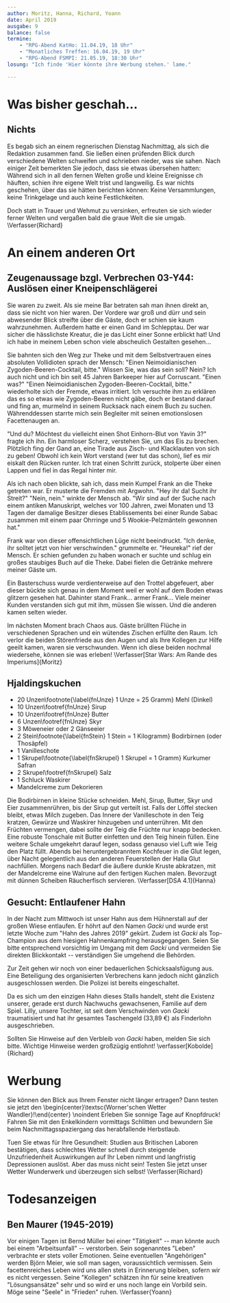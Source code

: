```yaml
---
author: Moritz, Hanna, Richard, Yoann
date: April 2019
ausgabe: 9
balance: false
termine:
    - "RPG-Abend KatHo: 11.04.19, 18 Uhr"
    - "Monatliches Treffen: 16.04.19, 19 Uhr"
    - "RPG-Abend FSMPI: 21.05.19, 18:30 Uhr"
losung: "Ich finde 'Hier könnte ihre Werbung stehen.' lame."

---
```


# Was bisher geschah...

## Nichts
Es begab sich an einem regnerischen Dienstag Nachmittag, als sich die Redaktion zusammen fand.
Sie ließen einen prüfenden Blick durch verschiedene Welten schweifen und schrieben nieder, was sie sahen.
Nach einiger Zeit bemerkten Sie jedoch, dass sie etwas übersehen hatten: Während sich in all den fernen Welten große und kleine Ereignisse ch häuften, schien ihre eigene Welt trist und langweilig.
Es war nichts geschehen, über das sie hätten berichten können: Keine Versammlungen, keine Trinkgelage und auch keine Festlichkeiten.

Doch statt in Trauer und Wehmut zu versinken, erfreuten sie sich wieder ferner Welten und vergaßen bald die graue Welt die sie umgab.
\Verfasser{Richard}

# An einem anderen Ort

## Zeugenaussage bzgl. Verbrechen 03-Y44: Auslösen einer Kneipenschlägerei
Sie waren zu zweit. Als sie meine Bar betraten sah man ihnen direkt an, dass sie nicht von hier waren. Der Vordere war groß und dürr und sein abwesender Blick streifte über die Gäste, doch er schien sie kaum wahrzunehmen. Außerdem hatte er einen Gand im Schlepptau. Der war sicher die hässlichste Kreatur, die je das Licht einer Sonne erblickt hat! Und ich habe in meinem Leben schon viele abscheulich Gestalten gesehen...

Sie bahnten sich den Weg zur Theke und mit dem Selbstvertrauen eines absoluten Vollidioten sprach der Mensch: "Einen Neimoidianischen Zygoden-Beeren-Cocktail, bitte." Wissen Sie, was das sein soll? Nein? Ich auch nicht und ich bin seit 45 Jahren Barkeeper hier auf Corruscant. "Einen was?" "Einen Neimoidianischen Zygoden-Beeren-Cocktail, bitte." wiederholte sich der Fremde, etwas irritiert. Ich versuchte ihm zu erklären das es so etwas wie Zygoden-Beeren nicht gäbe, doch er bestand darauf und fing an, murmelnd in seinem Rucksack nach einem Buch zu suchen. Währenddessen starrte mich sein Begleiter mit seinen emotionslosen Facettenaugen an.

"Und du? Möchtest du vielleicht einen Shot Einhorn-Blut von Yavin 3?" fragte ich ihn. Ein harmloser Scherz, verstehen Sie, um das Eis zu brechen. Plötzlich fing der Gand an, eine Tirade aus Zisch- und Klacklauten von sich zu geben! Obwohl ich kein Wort verstand (wer tut das schon), lief es mir eiskalt den Rücken runter. Ich trat einen Schritt zurück, stolperte über einen Lappen und fiel in das Regal hinter mir.

Als ich nach oben blickte, sah ich, dass mein Kumpel Frank an die Theke getreten war. Er musterte die Fremden mit Argwohn. "Hey ihr da! Sucht ihr Streit?" "Nein, nein." winkte der Mensch ab. "Wir sind auf der Suche nach einem antiken Manuskript, welches vor 100 Jahren, zwei Monaten und 13 Tagen der damalige Besitzer dieses Etablissements bei einer Runde Sabac zusammen mit einem paar Ohrringe und 5 Wookie-Pelzmänteln gewonnen hat."

Frank war von dieser offensichtlichen Lüge nicht beeindruckt. "Ich denke, ihr solltet jetzt von hier verschwinden." grummelte er. "Heureka!" rief der Mensch. Er schien gefunden zu haben wonach er suchte und schlug ein großes staubiges Buch auf die Theke. Dabei fielen die Getränke mehrere meiner Gäste um.

Ein Basterschuss wurde verdienterweise auf den Trottel abgefeuert, aber dieser bückte sich genau in dem Moment weil er wohl auf dem Boden etwas glitzern gesehen hat. Dahinter stand Frank... armer Frank... Viele meiner Kunden verstanden sich gut mit ihm, müssen Sie wissen. Und die anderen kamen selten wieder.

Im nächsten Moment brach Chaos aus. Gäste brüllten Flüche in verschiedenen Sprachen und ein wütendes Zischen erfüllte den Raum. Ich verlor die beiden Störenfriede aus den Augen und als Ihre Kollegen zur Hilfe geeilt kamen, waren sie verschwunden. Wenn ich diese beiden nochmal wiedersehe, können sie was erleben!
\Verfasser[Star Wars: Am Rande des Imperiums]{Moritz}

## Hjaldingskuchen
- 20 Unzen\footnote{\label{fnUnze} 1 Unze = 25 Gramm} Mehl (Dinkel)
- 10 Unzen\footref{fnUnze} Sirup
- 10 Unzen\footref{fnUnze} Butter
- 6 Unzen\footref{fnUnze} Skyr
- 3 Möweneier oder 2 Gänseeier
- 2 Stein\footnote{\label{fnStein} 1 Stein = 1 Kilogramm} Bodirbirnen (oder Thosäpfel)
- 1 Vanilleschote
- 1 Skrupel\footnote{\label{fnSkrupel} 1 Skrupel = 1 Gramm} Kurkumer Safran
- 2 Skrupel\footref{fnSkrupel} Salz
- 1 Schluck Waskirer
- Mandelcreme zum Dekorieren

Die Bodirbirnen in kleine Stücke schneiden. Mehl, Sirup, Butter, Skyr und Eier zusammenrühren, bis der Sirup gut verteilt ist. Falls der Löffel stecken bleibt, etwas Milch zugeben. Das Innere der Vanilleschote in den Teig kratzen, Gewürze und Waskirer hinzugeben und unterrühren. Mit den Früchten vermengen, dabei sollte der Teig die Früchte nur knapp bedecken. Eine robuste Tonschale mit Butter einfetten und den Teig hinein füllen. Eine weitere Schale umgekehrt darauf legen, sodass genauso viel Luft wie Teig den Platz füllt. Abends bei heruntergebranntem Kochfeuer in die Glut legen, über Nacht gelegentlich aus den anderen Feuerstellen der Halla Glut nachfüllen. Morgens nach Bedarf die äußere dunkle Kruste abkratzen, mit der Mandelcreme eine Walrune auf den fertigen Kuchen malen. Bevorzugt mit dünnen Scheiben Räucherfisch servieren.
\Verfasser[DSA 4.1]{Hanna}

## Gesucht: Entlaufener Hahn
In der Nacht zum Mittwoch ist unser Hahn aus dem Hühnerstall auf der großen Wiese entlaufen.
Er höhrt auf den Namen _Gacki_ und wurde erst letzte Woche zum "Hahn des Jahres 2019" gekürt.
Zudem ist _Gacki_ als Top-Champion aus dem hiesigen Hahnenkampfring herausgegangen.
Seien Sie bitte entsprechend vorsichtig im Umgang mit dem _Gacki_ und vermeiden Sie direkten Blickkontakt -- verständigen Sie umgehend die Behörden.

Zur Zeit gehen wir noch von einer bedauerlichen Schicksaalsfügung aus.
Eine Beteiligung des organisierten Verbrechens kann jedoch nicht gänzlich ausgeschlossen werden.
Die Polizei ist bereits eingeschaltet.

Da es sich um den einzigen Hahn dieses Stalls handelt, steht die Existenz unserer, gerade erst durch Nachwuchs gewachsenen, Familie auf dem Spiel.
Lilly, unsere Tochter, ist seit dem Verschwinden von _Gacki_ traumatisiert und hat ihr gesamtes Taschengeld (33,89 €) als Finderlohn ausgeschrieben.

Sollten Sie Hinweise auf den Verbleib von _Gacki_ haben, melden Sie sich bitte.
Wichtige Hinweise werden großzügig entlohnt!
\verfasser[Kobolde]{Richard}


# Werbung
Sie können den Blick aus Ihrem Fenster nicht länger ertragen?
Dann testen sie jetzt den
\begin{center}\textsc{Worner'schen Wetter Wandler}!\end{center} \noindent
Erleben Sie sonnige Tage auf Knopfdruck!
Fahren Sie mit den Enkelkindern vormittags Schlitten und bewundern Sie beim Nachmittagsspaziergang das herabfallende Herbstlaub.

Tuen Sie etwas für Ihre Gesundheit: Studien aus Britischen Laboren bestätigen, dass schlechtes Wetter schnell durch steigende Unzufriedenheit Auswirkungen auf Ihr Leben nimmt und langfristig Depressionen auslöst.
Aber das muss nicht sein!
Testen Sie jetzt unser Wetter Wunderwerk und überzeugen sich selbst!
\Verfasser{Richard}

# Todesanzeigen
## Ben Maurer (1945-2019)
Vor einigen Tagen ist Bernd Müller bei einer "Tätigkeit" -- man könnte auch bei einem "Arbeitsunfall" -- verstorben. Sein sogenanntes "Leben" verbrachte er stets voller Emotionen. Seine eventuellen "Angehörigen" werden Björn Meier, wie soll man sagen, voraussichtlich vermissen. Sein facettenreiches Leben wird uns allen stets in Erinnerung bleiben, sofern wir es nicht vergessen. Seine "Kollegen" schätzen ihn für seine kreativen "Lösungsansätze" sehr und so wird er uns noch lange ein Vorbild sein.
Möge seine "Seele" in "Frieden" ruhen.
\Verfasser{Yoann}

